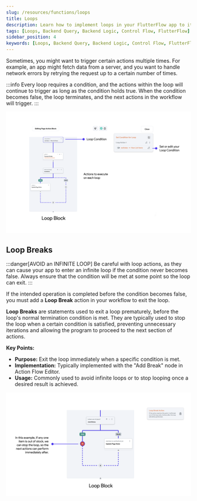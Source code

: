 ```yaml
---
slug: /resources/functions/loops
title: Loops
description: Learn how to implement loops in your FlutterFlow app to iterate over data and perform repeated actions.
tags: [Loops, Backend Query, Backend Logic, Control Flow, FlutterFlow]
sidebar_position: 4
keywords: [Loops, Backend Query, Backend Logic, Control Flow, FlutterFlow]
---
```


Sometimes, you might want to trigger certain actions multiple times. For example, an app might fetch data from a server, and you want to handle network errors by retrying the request up to a certain number of times.

:::info
Every loop requires a condition, and the actions within the loop will continue to trigger as 
long as the condition holds true. When the condition becomes false, the loop terminates, and the next actions in the workflow will trigger.
:::

![loop-block.png](img/loop-block.png)
## Loop Breaks 

:::danger[AVOID an INFINITE LOOP]
Be careful with loop actions, as they can cause your app to enter an infinite loop if the condition never becomes false. Always ensure that the condition will be met at some point so the loop can exit.
:::

If the intended operation is completed before the condition becomes false, you must add a **Loop Break** action in your workflow to exit the loop.

**Loop Breaks** are statements used to exit a loop prematurely, before the loop's normal termination 
condition is met. They are typically used to stop the loop when a certain condition is satisfied,
preventing unnecessary iterations and allowing the program to proceed to the next section of 
actions.

**Key Points:**

- **Purpose:** Exit the loop immediately when a specific condition is met.
- **Implementation:** Typically implemented with the "Add Break" node in Action Flow Editor.
- **Usage:** Commonly used to avoid infinite loops or to stop looping once a desired result is achieved.

![loop-block-return.png](img/loop-block-return.png)